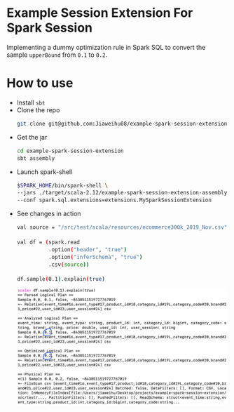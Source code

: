 # Example Session Extension For Spark Session
Implementing a dummy optimization rule in Spark SQL to convert the sample `upperBound` from `0.1` to `0.2`.

# How to use
- Install `sbt`
- Clone the repo
  ```bash
  git clone git@github.com:Jiaweihu08/example-spark-session-extension.git
  ```
- Get the jar
  ```bash
  cd example-spark-session-extension
  sbt assembly
  ```
- Launch spark-shell
  ```bash
  $SPARK_HOME/bin/spark-shell \
  --jars ./target/scala-2.12/example-spark-session-extension-assembly-0.1.jar \
  --conf spark.sql.extensions=extensions.MySparkSessionExtension
  ```
- See changes in action
  ```bash
  val source = "/src/test/scala/resources/ecommerce300k_2019_Nov.csv"
   
  val df = (spark.read
            .option("header", "true")
            .option("inferSchema", "true")
            .csv(source))
  
  df.sample(0.1).explain(true)
  ```
  ![image](./src/test/scala/resources/img.png)
  